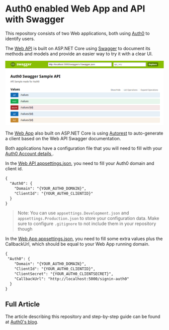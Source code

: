 # Auth0 enabled Web App and API with Swagger

This repository consists of two Web applications, both using [Auth0](https://auth0.com) to identify users.

The [Web API](./swaggerapi) is built on ASP.NET Core using [Swagger](http://swagger.io) to document its methods and models and provide an easier way to try it with a clear UI.

![Swagger UI](./images/swagger.png)

The [Web App](./swaggerweb) also built on ASP.NET Core is using [Autorest](https://github.com/Azure/autorest) to auto-generate a client based on the Web API Swagger documentation.

Both applications have a configuration file that you will need to fill with your [Auth0 Account details 
](https://manage.auth0.com/).

In the [Web API appsettings.json](./swaggerapi/appsettings.json), you need to fill your Auth0 domain and client id.

    {
      "Auth0": {
        "Domain": "{YOUR_AUTH0_DOMAIN}",
        "ClientId": "{YOUR_AUTH0_CLIENTID}"
      }
    }

> Note: You can use `appsettings.Development.json` and `appsettings.Production.json` to store your configuration data. Make sure to configure `.gitignore` to not include them in your repository though

In the [Web App appsettings.json](./swaggerweb/appsettings.json), you need to fill some extra values plus the CallbackUrl, which should be equal to your Web App running domain.

    {
     "Auth0": {
        "Domain": "{YOUR_AUTH0_DOMAIN}",
        "ClientId": "{YOUR_AUTH0_CLIENTID}",
        "ClientSecret": "{YOUR_AUTH0_CLIENTSECRET}",
        "CallbackUrl": "http://localhost:5000/signin-auth0"
      } 
    }

## Full Article
The article describing this repository and step-by-step guide can be found at [Auth0's blog](https://auth0.com/blog/aspnet-core-apis-with-swagger-and-autorest/).
